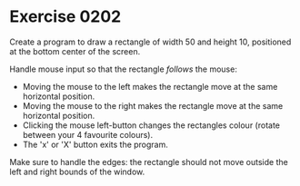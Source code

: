 # Exercise 0202

Create a program to draw a rectangle of width 50 and height 10, positioned at the bottom center of the screen.

Handle mouse input so that the rectangle *follows* the mouse:
- Moving the mouse to the left makes the rectangle move at the same horizontal position.
- Moving the mouse to the right makes the rectangle move at the same horizontal position.
- Clicking the mouse left-button changes the rectangles colour (rotate between your 4 favourite colours).
- The 'x' or 'X' button exits the program.

Make sure to handle the edges: the rectangle should not move outside the left and right bounds of the window.
